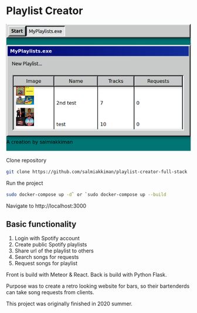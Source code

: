 # Playlist Creator

![Screenshot](screenhosts/user-front-page.png "User front page")


Clone repository 
```bash
git clone https://github.com/salmiakkiman/playlist-creator-full-stack
```
Run the project 
```bash
sudo docker-compose up -d` or `sudo docker-compose up --build
```
Navigate to http://localhost:3000

## Basic functionality

<ol>
    <li>Login with Spotify account</li>
    <li>Create public Spotify playlists</li>
    <li>Share url of the playlist to others</li>
    <li>Search songs for requests</li>
    <li>Request songs for playlist</li>
</ol>


Front is build with Meteor & React.
Back is build with Python Flask.

Purpose was to create a retro looking website for bars, so their bartenderds can take song requests from clients.

This project was originally finished in 2020 summer.
